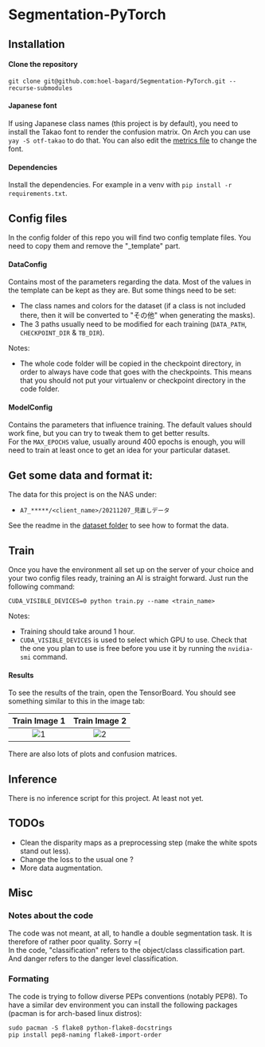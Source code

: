 # Segmentation-PyTorch
## Installation

#### Clone the repository
```
git clone git@github.com:hoel-bagard/Segmentation-PyTorch.git --recurse-submodules
```

#### Japanese font
If using Japanese class names (this project is by default), you need to install the Takao font to render the confusion matrix. On Arch you can use `yay -S otf-takao` to do that. You can also edit the [metrics file](src/utils/seg_metrics.py) to change the font.

#### Dependencies
Install the dependencies. For example in a venv with `pip install -r requirements.txt`.

## Config files
In the config folder of this repo you will find two config template files. You need to copy them and remove the "_template" part.

#### DataConfig
Contains most of the parameters regarding the data. Most of the values in the template can be kept as they are. But some things need to be set:
- The class names and colors for the dataset (if a class is not included there, then it will be converted to "その他" when generating the masks).
- The 3 paths usually need to be modified for each training (`DATA_PATH`, `CHECKPOINT_DIR` & `TB_DIR`). 

Notes:
- The whole code folder will be copied in the checkpoint directory, in order to always have code that goes with the checkpoints. This means that you should not put your virtualenv or checkpoint directory in the code folder.


#### ModelConfig
Contains the parameters that influence training. The default values should work fine, but you can try to tweak them to get better results.\
For the `MAX_EPOCHS` value, usually around 400 epochs is enough, you will need to train at least once to get an idea for your particular dataset.

## Get some data and format it:

The data for this project is on the NAS under:
- `A7_*****/<client_name>/20211207_見直しデータ`

See the readme in the [dataset folder](src/dataset) to see how to format the data.

## Train
Once you have the environment all set up on the server of your choice and your two config files ready, training an AI is straight forward. Just run the following command: 

```
CUDA_VISIBLE_DEVICES=0 python train.py --name <train_name>
```

Notes:
- Training should take around 1 hour.
- `CUDA_VISIBLE_DEVICES` is used to select which GPU to use. Check that the one you plan to use is free before you use it by running the `nvidia-smi` command.

#### Results
To see the results of the train, open the TensorBoard. You should see something similar to this in the image tab:

| Train Image 1 | Train Image 2 |
:-------------------------:|:-------------------------:
| ![1](https://user-images.githubusercontent.com/34478245/155912407-663943d7-c2f2-4d85-b698-d2942a04d39c.png) | ![2](https://user-images.githubusercontent.com/34478245/155912412-1e6c9f15-b4fb-4267-ba01-9de01cc3c7f8.png) |


There are also lots of plots and confusion matrices.

## Inference
There is no inference script for this project. At least not yet.

## TODOs
- Clean the disparity maps as a preprocessing step (make the white spots stand out less).
- Change the loss to the usual one ?
- More data augmentation.


## Misc
### Notes about the code
The code was not meant, at all, to handle a double segmentation task. It is therefore of rather poor quality. Sorry =(\
In the code, "classification" refers to the object/class classification part. And danger refers to the danger level classification.

### Formating
The code is trying to follow diverse PEPs conventions (notably PEP8). To have a similar dev environment you can install the following packages (pacman is for arch-based linux distros):

```
sudo pacman -S flake8 python-flake8-docstrings
pip install pep8-naming flake8-import-order
```
